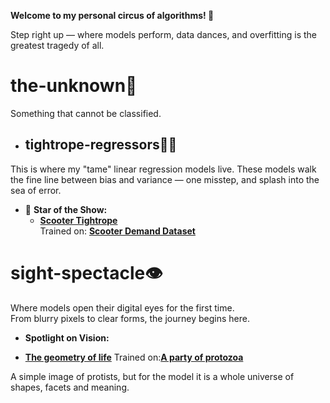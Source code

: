 **Welcome to my personal circus of algorithms! 🎪**

Step right up — where models perform, data dances, and overfitting is the greatest tragedy of all.

#  the-unknown🌌
Something that cannot be classified.

* ## tightrope-regressors🤹‍♂️
This is where my "tame" linear regression models live. These models walk the fine line between bias and variance — one misstep, and splash into the sea of error.


* 🌟 **Star of the Show:**
  - **[Scooter Tightrope](model-zoo/the-unknown🌌/tightrope-regressors🤹‍♂️/scooter_rental.ipynb)**  
     Trained on: **[Scooter Demand Dataset](data-den🕳️/day.csv)**  


# sight-spectacle👁️
Where models open their digital eyes for the first time.  
From blurry pixels to clear forms, the journey begins here.


*  **Spotlight on Vision:**
  - **[The geometry of life](model-zoo/sight-spectacle👁️/the_first_microbe.ipynb)**
     Trained on:**[A party of protozoa](model-zoo/simplest-beasts🦠/IM0.jpg)**
    
A simple image of protists, but for the model it is a whole universe of shapes, facets and meaning.





